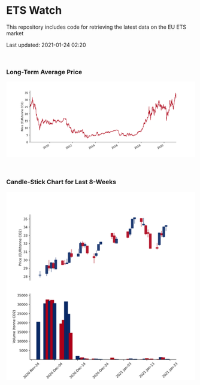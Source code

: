 # ETS Watch

This repository includes code for retrieving the latest data on the EU ETS market

Last updated: 2021-01-24 02:20

<br>

### Long-Term Average Price

![Long-term average](img/long_term_avg.png)

<br>

### Candle-Stick Chart for Last 8-Weeks

![Open, High, Low, Close & Volume](img/ohlc_vol.png)
